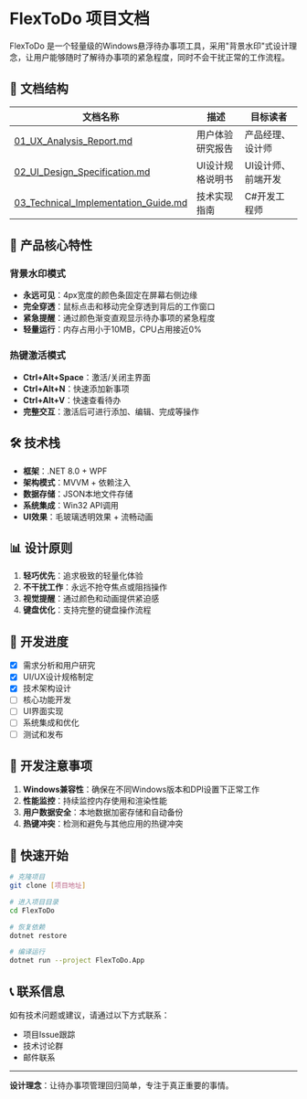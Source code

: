 # FlexToDo 项目文档

FlexToDo 是一个轻量级的Windows悬浮待办事项工具，采用"背景水印"式设计理念，让用户能够随时了解待办事项的紧急程度，同时不会干扰正常的工作流程。

## 📁 文档结构

| 文档名称 | 描述 | 目标读者 |
|---------|------|----------|
| [01_UX_Analysis_Report.md](./01_UX_Analysis_Report.md) | 用户体验研究报告 | 产品经理、设计师 |
| [02_UI_Design_Specification.md](./02_UI_Design_Specification.md) | UI设计规格说明书 | UI设计师、前端开发 |
| [03_Technical_Implementation_Guide.md](./03_Technical_Implementation_Guide.md) | 技术实现指南 | C#开发工程师 |

## 🎯 产品核心特性

### 背景水印模式
- **永远可见**：4px宽度的颜色条固定在屏幕右侧边缘
- **完全穿透**：鼠标点击和移动完全穿透到背后的工作窗口
- **紧急提醒**：通过颜色渐变直观显示待办事项的紧急程度
- **轻量运行**：内存占用小于10MB，CPU占用接近0%

### 热键激活模式
- **Ctrl+Alt+Space**：激活/关闭主界面
- **Ctrl+Alt+N**：快速添加新事项
- **Ctrl+Alt+V**：快速查看待办
- **完整交互**：激活后可进行添加、编辑、完成等操作

## 🛠️ 技术栈

- **框架**：.NET 8.0 + WPF
- **架构模式**：MVVM + 依赖注入
- **数据存储**：JSON本地文件存储
- **系统集成**：Win32 API调用
- **UI效果**：毛玻璃透明效果 + 流畅动画

## 📊 设计原则

1. **轻巧优先**：追求极致的轻量化体验
2. **不干扰工作**：永远不抢夺焦点或阻挡操作
3. **视觉提醒**：通过颜色和动画提供紧迫感
4. **键盘优化**：支持完整的键盘操作流程

## 🚀 开发进度

- [x] 需求分析和用户研究
- [x] UI/UX设计规格制定
- [x] 技术架构设计
- [ ] 核心功能开发
- [ ] UI界面实现
- [ ] 系统集成和优化
- [ ] 测试和发布

## 📝 开发注意事项

1. **Windows兼容性**：确保在不同Windows版本和DPI设置下正常工作
2. **性能监控**：持续监控内存使用和渲染性能
3. **用户数据安全**：本地数据加密存储和自动备份
4. **热键冲突**：检测和避免与其他应用的热键冲突

## 🔧 快速开始

```bash
# 克隆项目
git clone [项目地址]

# 进入项目目录
cd FlexToDo

# 恢复依赖
dotnet restore

# 编译运行
dotnet run --project FlexToDo.App
```

## 📞 联系信息

如有技术问题或建议，请通过以下方式联系：
- 项目Issue跟踪
- 技术讨论群
- 邮件联系

---

**设计理念**：让待办事项管理回归简单，专注于真正重要的事情。